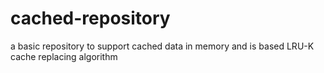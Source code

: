 # cached-repository
a basic repository to support cached data in memory and is based LRU-K cache replacing algorithm  
